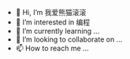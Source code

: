 - 👋 Hi, I’m 我爱熊猫滚滚
- 👀 I’m interested in 编程
- 🌱 I’m currently learning ...
- 💞️ I’m looking to collaborate on ...
- 📫 How to reach me ...

<!---
woaixiongmaogungun/woaixiongmaogungun is a ✨ special ✨ repository because its `README.md` (this file) appears on your GitHub profile.
You can click the Preview link to take a look at your changes.
--->
